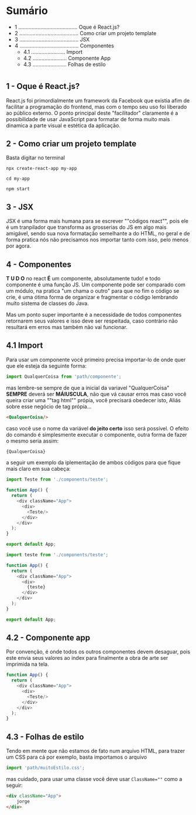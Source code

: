 # Sumário
- 1 ........................................ Oque é React.js?
- 2 ........................................ Como criar um projeto template
- 3 ........................................ JSX
- 4 ........................................ Componentes
   - 4.1 ....................... Import
   - 4.2 ....................... Componente App
   - 4.3 ....................... Folhas de estilo
   
# 

## 1 - Oque é React.js?
React.js foi primordialmente um framework da Facebook que existia afim de facilitar a programação do frontend, mas com o tempo seu uso foi liberado ao público externo. O ponto principal deste "facilitador" claramente é a possibilidade de usar JavaScript para formatar de forma muito mais dinamica a parte visual e estética da aplicação.

## 2 - Como criar um projeto template
Basta digitar no terminal

````CMD
npx create-react-app my-app

cd my-app

npm start
````
## 3 - JSX
JSX é uma forma mais humana para se escrever ""códigos react"", pois ele é um tranpilador que transforma as grosserias do JS em algo mais amigável, sendo sua nova formatação semelhante a do HTML, no geral e de forma pratica nós não precisamos nos importar tanto com isso, pelo menos por agora.

## 4 - Componentes
**T U D O** no react **É** um componente, absolutamente tudo! e todo componente é uma função JS. Um componente pode ser comparado com um módulo, na pratica "um chama o outro" para que no fim o código se crie, é uma ótima forma de organizar e fragmentar o código lembrando muito sistema de classes do Java.

Mas um ponto super importante é a necessidade de todos componentes retornarem seus valores e isso deve ser respeitada, caso contrário não resultará em erros mas também não vai funcionar.

## 4.1 Import
Para usar um componente você primeiro precisa importar-lo de onde quer que ele esteja da seguinte forma:
````js
import QualquerCoisa from 'path/componente';
````
mas lembre-se sempre de que a inicial da variavel "QualquerCoisa" **SEMPRE** deverá ser **MÁIUSCULA**, não que vá causar erros mas caso você queira criar uma ""tag html"" própia, você precisará obedecer isto, Aliás sobre esse negócio de tag própia...

````HTML
<QualquerCoisa/>
````
caso você use o nome da variável **do jeito certo** isso será possível. O efeito do comando é simplesmente executar o componente, outra forma de fazer o mesmo seria assim:
````HTML
{QualquerCoisa}
````
a seguir um exemplo da iplementação de ambos códigos para que fique mais claro em sua cabeça:
````js
import Teste from './components/teste';

function App() {
  return (
    <div className="App">
      <div>
        <Teste/> 
      </div>
    </div>
  );
}

export default App;
````
````js
import teste from './components/teste';

function App() {
  return (
    <div className="App">
      <div>
        {teste}
      </div>
    </div>
  );
}

export default App;
````

## 4.2 - Componente app
Por convenção, é onde todos os outros componentes devem desaguar, pois este envia seus valores ao index para finalmente a obra de arte ser imprimida na tela.

`````js
function App() {
  return (
    <div className="App">
      <div>
        <Teste/>
      </div>
    </div>
  );
}
``````

## 4.3 - Folhas de estilo
Tendo em mente que não estamos de fato num arquivo HTML, para trazer um CSS para cá por exemplo, basta importamos o arquivo
````js
import 'path/muitoEstilo.css';
````
mas cuidado, para usar uma classe você deve usar `ClassName=""` como a seguir:
````html
<div className="App">
    jorge
</div>
````